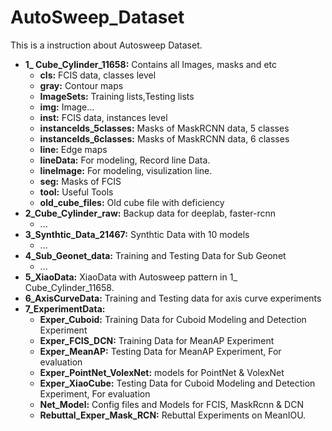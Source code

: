 # AutoSweep_Dataset
This is a instruction about Autosweep Dataset.

* **1\_ Cube\_Cylinder\_11658:** Contains all Images, masks and etc 
	* **cls:** FCIS data, classes level 
	* **gray:** Contour maps
	* **ImageSets:** Training lists,Testing lists
	* **img:** Image...
	* **inst:** FCIS data, instances level 
	* **instanceIds_5classes:** Masks of MaskRCNN data, 5 classes
	* **instanceIds_6classes:** Masks of MaskRCNN data, 6 classes
	* **line:** Edge maps
	* **lineData:** For modeling, Record line Data.
	* **lineImage:** For modeling, visulization line.
	* **seg:** Masks of FCIS 
	* **tool:** Useful Tools 
	* **old_cube_files:** Old cube file with deficiency
* **2\_Cube\_Cylinder\_raw:** Backup data for deeplab, faster-rcnn
	* ... 
* **3\_Synthtic\_Data\_21467:** Synthtic Data with 10 models
	* ...
* **4\_Sub_Geonet\_data:** Training and Testing Data for Sub Geonet
	* ...
* **5_XiaoData:** XiaoData with Autosweep pattern in 1\_ Cube\_Cylinder\_11658.
* **6_AxisCurveData:** Training and Testing data for axis curve experiments
* **7_ExperimentData:**
	* **Exper_Cuboid:** Training Data for Cuboid Modeling and Detection Experiment
	* **Exper\_FCIS\_DCN:** Training Data for MeanAP Experiment 
	* **Exper_MeanAP:** Testing Data for MeanAP Experiment, For evaluation
	* **Exper\_PointNet\_VolexNet:** models for PointNet & VolexNet 
	* **Exper_XiaoCube:** Testing Data for Cuboid Modeling and Detection Experiment, For evaluation 
	* **Net_Model:** Config files and Models for FCIS, MaskRcnn & DCN 
	* **Rebuttal\_Exper\_Mask\_RCN:** Rebuttal Experiments on MeanIOU.
 
